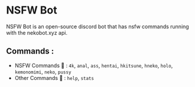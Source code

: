 # NSFW Bot

NSFW Bot is an open-source discord bot that has nsfw commands running with the nekobot.xyz api.

## Commands :

- NSFW Commands 🔞 : `4k`, `anal`, `ass`, `hentai`, `hkitsune`, `hneko`, `holo`, `kemonomimi`, `neko`, `pussy`
- Other Commands 🧷 : `help`, `stats`

